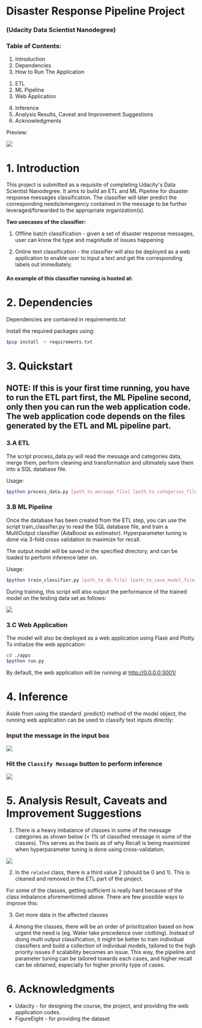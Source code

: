 
# Disaster Response Pipeline Project 
### (Udacity Data Scientist Nanodegree)

### Table of Contents:
1. Introduction
2. Dependencies 
3. How to Run The Application
<ol>
    <li>ETL</li>
    <li>ML Pipeline</li>
    <li>Web Application</li>
</ol>

4. Inference
5. Analysis Results, Caveat and Improvement Suggestions
6. Acknowledgments 


Preview: 

<img src='./images/web_look.png'>


# 1. Introduction

This project is submitted as a requisite of completing Udacity's Data Scientist Nanodegree. It aims to build an ETL and ML Pipeline for disaster response messages classification. The classifier will later predict the corresponding needs/emergency contained in the message to be further leveraged/forwarded to the appropriate organization(s). 

**Two usecases of the classifier:**
1. Offline batch classification - given a set of disaster response messages, user can know the type and magnitude of issues happening


2. Online text classification - the classifier will also be deployed as a web application to enable user to input a text and get the corresponding labels out immediately. 

#### An example of this classifier running is hosted at: 




# 2. Dependencies

Dependencies are contained in requirements.txt

Install the required packages using:

```bash
$pip install -r requirements.txt
```

# 3. Quickstart 

## NOTE: If this is your first time running, you have to run the ETL part first, the ML Pipeline second, only then you can run the web application code. The web application code depends on the files generated by the ETL and ML pipeline part.


### 3.A ETL 

The script process_data.py will read the message and categories data, merge them, perform cleaning and transformation and ultimately save them into a SQL database file. 

Usage:
```bash
$python process_data.py [path_to_message_file] [path_to_categories_file] [path_to_save_sql_database_file]
```

### 3.B ML Pipeline 

Once the database has been created from the ETL step, you can use the script train_classifier.py to read the SQL database file, and train a MultiOutput classifier (AdaBoost as estimator). Hyperparameter tuning is done via 3-fold cross validation to maximize for recall.

The output model will be saved in the specified directory, and can be loaded to perform inference later on. 

Usage: 
```bash
$python train_classifier.py [path_to_db_file] [path_to_save_model_file]
```

During training, this script will also output the performance of the trained model on the testing data set as follows: 

<img src= './images/clf_training.png'>


### 3.C Web Application 

The model will also be deployed as a web application using Flask and Plotly. To initialize the web application: 

```bash
cd ./apps
$python run.py
```

By default, the web application will be running at http://0.0.0.0:3001/


# 4. Inference

Aside from using the standard .predict() method of the model object, the running web application can be used to classify text inputs directly: 

### Input the message in the input box
<img src='./images/input_example.png'>


### Hit the `Classify Message` button to perform inference
<img src='./images/inference_example.png'>


# 5. Analysis Result, Caveats and Improvement Suggestions

1. There is a heavy imbalance of classes in some of the message categories as shown below (< 1% of classified message in some of the classes). This serves as the basis as of why Recall is being maximized when hyperparameter tuning is done using cross-validation. 

<img src='./images/class_imbalance.png'>

2. In the `related` class, there is a third value 2 (should be 0 and 1). This is cleaned and removed in the ETL part of the project. 

For some of the classes, getting sufficient is really hard because of the class imbalance aforementioned above. There are few possible ways to improve this: 

3. Get more data in the affected classes 
    
    
4. Among the classes, there will be an order of prioritization based on how urgent the need is (eg. Water take precedence over clothing). Instead of doing multi output classification, it might be better to train individual classifiers and build a collection of individual models, tailored to the high priority issues if scalability becomes an issue. This way, the pipeline and parameter tuning can be tailored towards each cases, and higher recall can be obtained, especially for higher priority type of cases.

# 6. Acknowledgments

- Udacity - for designing the course, the project, and providing the web application codes. 
- FigureEight - for providing the dataset
